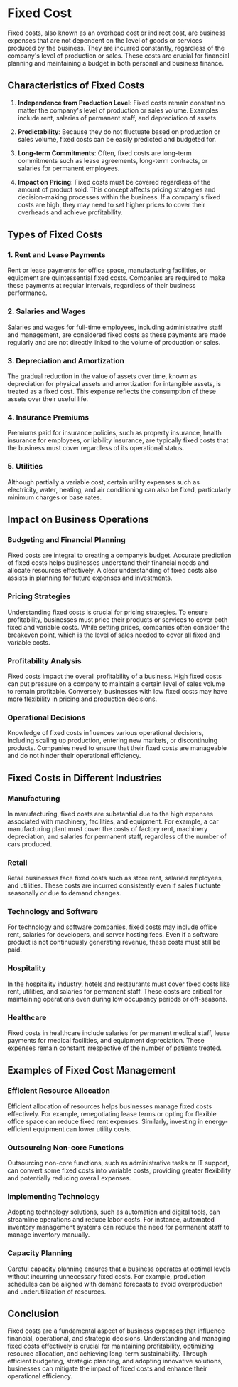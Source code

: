 # Fixed Cost

Fixed costs, also known as an overhead cost or indirect cost, are business expenses that are not dependent on the level of goods or services produced by the business. They are incurred constantly, regardless of the company's level of production or sales. These costs are crucial for financial planning and maintaining a budget in both personal and business finance.

## Characteristics of Fixed Costs

1. **Independence from Production Level**: Fixed costs remain constant no matter the company's level of production or sales volume. Examples include rent, salaries of permanent staff, and depreciation of assets.
 
2. **Predictability**: Because they do not fluctuate based on production or sales volume, fixed costs can be easily predicted and budgeted for.

3. **Long-term Commitments**: Often, fixed costs are long-term commitments such as lease agreements, long-term contracts, or salaries for permanent employees.

4. **Impact on Pricing**: Fixed costs must be covered regardless of the amount of product sold. This concept affects pricing strategies and decision-making processes within the business. If a company's fixed costs are high, they may need to set higher prices to cover their overheads and achieve profitability.

## Types of Fixed Costs

### 1. Rent and Lease Payments
Rent or lease payments for office space, manufacturing facilities, or equipment are quintessential fixed costs. Companies are required to make these payments at regular intervals, regardless of their business performance.

### 2. Salaries and Wages
Salaries and wages for full-time employees, including administrative staff and management, are considered fixed costs as these payments are made regularly and are not directly linked to the volume of production or sales.

### 3. Depreciation and Amortization
The gradual reduction in the value of assets over time, known as depreciation for physical assets and amortization for intangible assets, is treated as a fixed cost. This expense reflects the consumption of these assets over their useful life.

### 4. Insurance Premiums
Premiums paid for insurance policies, such as property insurance, health insurance for employees, or liability insurance, are typically fixed costs that the business must cover regardless of its operational status.

### 5. Utilities
Although partially a variable cost, certain utility expenses such as electricity, water, heating, and air conditioning can also be fixed, particularly minimum charges or base rates.

## Impact on Business Operations

### Budgeting and Financial Planning
Fixed costs are integral to creating a company’s budget. Accurate prediction of fixed costs helps businesses understand their financial needs and allocate resources effectively. A clear understanding of fixed costs also assists in planning for future expenses and investments.

### Pricing Strategies
Understanding fixed costs is crucial for pricing strategies. To ensure profitability, businesses must price their products or services to cover both fixed and variable costs. While setting prices, companies often consider the breakeven point, which is the level of sales needed to cover all fixed and variable costs.

### Profitability Analysis
Fixed costs impact the overall profitability of a business. High fixed costs can put pressure on a company to maintain a certain level of sales volume to remain profitable. Conversely, businesses with low fixed costs may have more flexibility in pricing and production decisions.

### Operational Decisions
Knowledge of fixed costs influences various operational decisions, including scaling up production, entering new markets, or discontinuing products. Companies need to ensure that their fixed costs are manageable and do not hinder their operational efficiency.

## Fixed Costs in Different Industries

### Manufacturing
In manufacturing, fixed costs are substantial due to the high expenses associated with machinery, facilities, and equipment. For example, a car manufacturing plant must cover the costs of factory rent, machinery depreciation, and salaries for permanent staff, regardless of the number of cars produced.

### Retail
Retail businesses face fixed costs such as store rent, salaried employees, and utilities. These costs are incurred consistently even if sales fluctuate seasonally or due to demand changes.

### Technology and Software
For technology and software companies, fixed costs may include office rent, salaries for developers, and server hosting fees. Even if a software product is not continuously generating revenue, these costs must still be paid.

### Hospitality
In the hospitality industry, hotels and restaurants must cover fixed costs like rent, utilities, and salaries for permanent staff. These costs are critical for maintaining operations even during low occupancy periods or off-seasons.

### Healthcare
Fixed costs in healthcare include salaries for permanent medical staff, lease payments for medical facilities, and equipment depreciation. These expenses remain constant irrespective of the number of patients treated.

## Examples of Fixed Cost Management

### Efficient Resource Allocation
Efficient allocation of resources helps businesses manage fixed costs effectively. For example, renegotiating lease terms or opting for flexible office space can reduce fixed rent expenses. Similarly, investing in energy-efficient equipment can lower utility costs.

### Outsourcing Non-core Functions
Outsourcing non-core functions, such as administrative tasks or IT support, can convert some fixed costs into variable costs, providing greater flexibility and potentially reducing overall expenses.

### Implementing Technology
Adopting technology solutions, such as automation and digital tools, can streamline operations and reduce labor costs. For instance, automated inventory management systems can reduce the need for permanent staff to manage inventory manually.

### Capacity Planning
Careful capacity planning ensures that a business operates at optimal levels without incurring unnecessary fixed costs. For example, production schedules can be aligned with demand forecasts to avoid overproduction and underutilization of resources.

## Conclusion

Fixed costs are a fundamental aspect of business expenses that influence financial, operational, and strategic decisions. Understanding and managing fixed costs effectively is crucial for maintaining profitability, optimizing resource allocation, and achieving long-term sustainability. Through efficient budgeting, strategic planning, and adopting innovative solutions, businesses can mitigate the impact of fixed costs and enhance their operational efficiency.